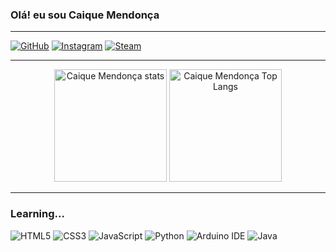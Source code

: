 ### Olá! eu sou Caique Mendonça
<hr>

[![GitHub](https://img.shields.io/badge/GitHub-100000?style=for-the-badge&logo=github&logoColor=white)](https://github.com/Caique-Mendonca)
[![Instagram](https://img.shields.io/badge/Instagram-E4405F?style=for-the-badge&logo=instagram&logoColor=white)](https://www.instagram.com/caique.mendonca/)
[![Steam](https://img.shields.io/badge/Steam-000000?style=for-the-badge&logo=steam&logoColor=white)](https://steamcommunity.com/profiles/76561199426903055/)
<hr>
<div align="center">
<img height="180em" src="https://github-readme-stats.vercel.app/api?username=Caique-Mendonca&show_icons=true&theme=tokyonight" alt="Caique Mendonça stats"/>
<img height="180em" src="https://github-readme-stats.vercel.app/api/top-langs/?username=Caique-Mendonca&layout=compact&theme=tokyonight" alt="Caique Mendonça Top Langs"/>
</div>
<hr>

### Learning...

<div style="diplay: flex;">
    <img alt="HTML5" src="https://img.shields.io/badge/HTML5-E34F26?style=for-the-badge&logo=html5&logoColor=white">
    <img alt="CSS3" src="https://img.shields.io/badge/CSS3-1572B6?style=for-the-badge&logo=css3&logoColor=white">
    <img alt="JavaScript" src="https://img.shields.io/badge/JavaScript-F7DF1E?style=for-the-badge&logo=javascript&logoColor=black">
    <img alt="Python" src="https://img.shields.io/badge/python-3670A0?style=for-the-badge&logo=python&logoColor=ffdd54">
    <img alt="Arduino IDE" src="https://img.shields.io/badge/Arduino_IDE-00979D?style=for-the-badge&logo=arduino&logoColor=white">
    <img alt="Java" src="https://img.shields.io/badge/java-%23ED8B00.svg?style=for-the-badge&logo=openjdk&logoColor=white">
</div>
